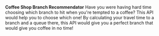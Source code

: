 **Coffee Shop Branch Recommendator**
Have you were having hard time choosing which branch to hit when you're tempted to a coffee? This API would help you to choose which one! By calculating your travel time to a branch and a queue there, this API would give you a perfect branch that would give you coffee in no time!

